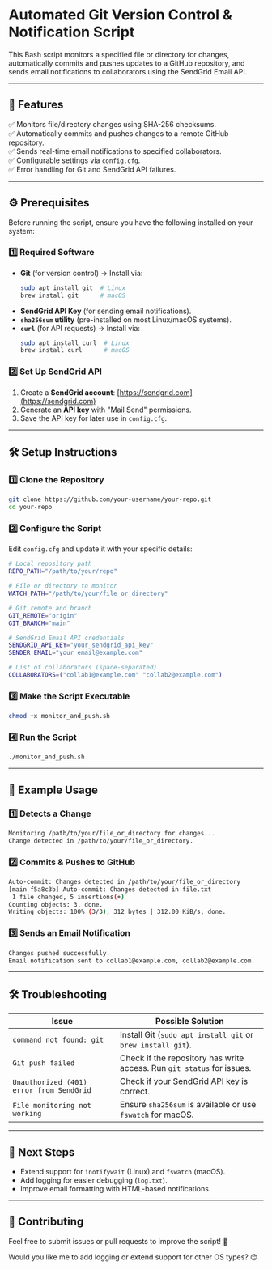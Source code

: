 # **Automated Git Version Control & Notification Script**

This Bash script monitors a specified file or directory for changes, automatically commits and pushes updates to a GitHub repository, and sends email notifications to collaborators using the SendGrid Email API.

---

## **📌 Features**
✅ Monitors file/directory changes using SHA-256 checksums.  
✅ Automatically commits and pushes changes to a remote GitHub repository.  
✅ Sends real-time email notifications to specified collaborators.  
✅ Configurable settings via `config.cfg`.  
✅ Error handling for Git and SendGrid API failures.  

---

## **⚙️ Prerequisites**
Before running the script, ensure you have the following installed on your system:

### **1️⃣ Required Software**
- **Git** (for version control) → Install via:  
  ```bash
  sudo apt install git  # Linux
  brew install git      # macOS
  ```
- **SendGrid API Key** (for sending email notifications).  
- **`sha256sum` utility** (pre-installed on most Linux/macOS systems).  
- **`curl`** (for API requests) → Install via:  
  ```bash
  sudo apt install curl  # Linux
  brew install curl      # macOS
  ```

### **2️⃣ Set Up SendGrid API**
1. Create a **SendGrid account**: [https://sendgrid.com](https://sendgrid.com)  
2. Generate an **API key** with "Mail Send" permissions.  
3. Save the API key for later use in `config.cfg`.  

---

## **🛠 Setup Instructions**
### **1️⃣ Clone the Repository**
```bash
git clone https://github.com/your-username/your-repo.git
cd your-repo
```

### **2️⃣ Configure the Script**
Edit `config.cfg` and update it with your specific details:
```bash
# Local repository path
REPO_PATH="/path/to/your/repo"

# File or directory to monitor
WATCH_PATH="/path/to/your/file_or_directory"

# Git remote and branch
GIT_REMOTE="origin"
GIT_BRANCH="main"

# SendGrid Email API credentials
SENDGRID_API_KEY="your_sendgrid_api_key"
SENDER_EMAIL="your_email@example.com"

# List of collaborators (space-separated)
COLLABORATORS=("collab1@example.com" "collab2@example.com")
```

### **3️⃣ Make the Script Executable**
```bash
chmod +x monitor_and_push.sh
```

### **4️⃣ Run the Script**
```bash
./monitor_and_push.sh
```

---

## **📌 Example Usage**
### **1️⃣ Detects a Change**
```bash
Monitoring /path/to/your/file_or_directory for changes...
Change detected in /path/to/your/file_or_directory.
```

### **2️⃣ Commits & Pushes to GitHub**
```bash
Auto-commit: Changes detected in /path/to/your/file_or_directory
[main f5a8c3b] Auto-commit: Changes detected in file.txt
 1 file changed, 5 insertions(+)
Counting objects: 3, done.
Writing objects: 100% (3/3), 312 bytes | 312.00 KiB/s, done.
```

### **3️⃣ Sends an Email Notification**
```bash
Changes pushed successfully.
Email notification sent to collab1@example.com, collab2@example.com.
```

---

## **🛠 Troubleshooting**
| **Issue** | **Possible Solution** |
|-----------|----------------------|
| `command not found: git` | Install Git (`sudo apt install git` or `brew install git`). |
| `Git push failed` | Check if the repository has write access. Run `git status` for issues. |
| `Unauthorized (401) error from SendGrid` | Check if your SendGrid API key is correct. |
| `File monitoring not working` | Ensure `sha256sum` is available or use `fswatch` for macOS. |

---

## **📌 Next Steps**
- Extend support for `inotifywait` (Linux) and `fswatch` (macOS).  
- Add logging for easier debugging (`log.txt`).  
- Improve email formatting with HTML-based notifications.  

---

## **🤝 Contributing**
Feel free to submit issues or pull requests to improve the script! 🚀  

Would you like me to add logging or extend support for other OS types? 😊
